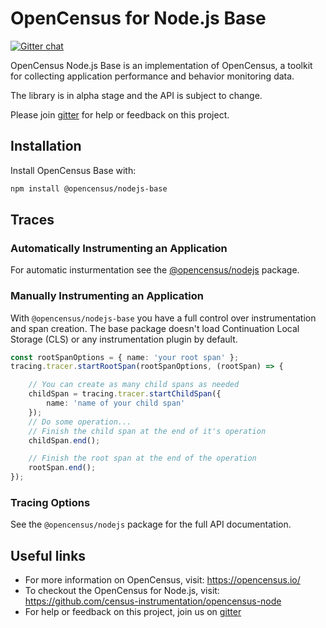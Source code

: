 # OpenCensus for Node.js Base
[![Gitter chat][gitter-image]][gitter-url]

OpenCensus Node.js Base is an implementation of OpenCensus, a toolkit for
collecting application performance and behavior monitoring data.

The library is in alpha stage and the API is subject to change.

Please join [gitter](https://gitter.im/census-instrumentation/Lobby) for help or feedback on this project.

## Installation

Install OpenCensus Base with:

```bash
npm install @opencensus/nodejs-base
```

## Traces

### Automatically Instrumenting an Application

For automatic insturmentation see the
[@opencensus/nodejs](https://github.com/census-instrumentation/opencensus-node/tree/master/packages/opencensus-nodejs)
package.

### Manually Instrumenting an Application

With `@opencensus/nodejs-base` you have a full control over instrumentation and
span creation. The base package doesn't load Continuation Local Storage (CLS)
or any instrumentation plugin by default.

```typescript
const rootSpanOptions = { name: 'your root span' };
tracing.tracer.startRootSpan(rootSpanOptions, (rootSpan) => {

    // You can create as many child spans as needed
    childSpan = tracing.tracer.startChildSpan({
        name: 'name of your child span'
    });
    // Do some operation...
    // Finish the child span at the end of it's operation
    childSpan.end();

    // Finish the root span at the end of the operation
    rootSpan.end();
});
```

### Tracing Options

 See the `@opencensus/nodejs` package for the full API documentation.

## Useful links
- For more information on OpenCensus, visit: <https://opencensus.io/>
- To checkout the OpenCensus for Node.js, visit: <https://github.com/census-instrumentation/opencensus-node>
- For help or feedback on this project, join us on [gitter](https://gitter.im/census-instrumentation/Lobby)

[gitter-image]: https://badges.gitter.im/census-instrumentation/lobby.svg
[gitter-url]: https://gitter.im/census-instrumentation/lobby?utm_source=badge&utm_medium=badge&utm_campaign=pr-badge&utm_content=badge
